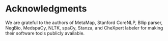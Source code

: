 # Acknowledgments

We are grateful to the authors of MetaMap, Stanford CoreNLP, Bllip parser, NegBio, MedspaCy, NLTK, spaCy, Stanza, and CheXpert labeler for making their software tools publicly available.